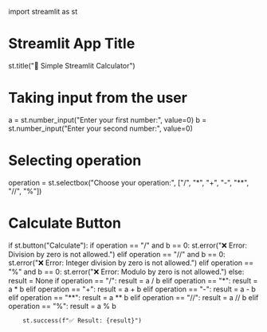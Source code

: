 import streamlit as st
# Streamlit App Title
st.title("🧮 Simple Streamlit Calculator")

# Taking input from the user
a = st.number_input("Enter your first number:", value=0)
b = st.number_input("Enter your second number:", value=0)

# Selecting operation
operation = st.selectbox("Choose your operation:", ["/", "*", "+", "-", "**", "//", "%"])

# Calculate Button
if st.button("Calculate"):
    if operation == "/" and b == 0:
        st.error("❌ Error: Division by zero is not allowed.")
    elif operation == "//" and b == 0:
        st.error("❌ Error: Integer division by zero is not allowed.")
    elif operation == "%" and b == 0:
        st.error("❌ Error: Modulo by zero is not allowed.")
    else:
        result = None
        if operation == "/":
            result = a / b
        elif operation == "*":
            result = a * b
        elif operation == "+":
            result = a + b
        elif operation == "-":
            result = a - b
        elif operation == "**":
            result = a ** b
        elif operation == "//":
            result = a // b
        elif operation == "%":
            result = a % b

        st.success(f"✅ Result: {result}")
